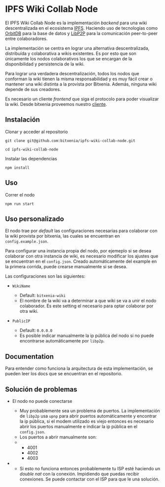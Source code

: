 # IPFS Wiki Collab Node

El IPFS Wiki Collab Node es la implementación _backend_ para una wiki descentralizada en el ecosistema [IPFS](https://ipfs.tech). Haciendo uso de tecnologías como [OrbitDB](https://github.com/orbitdb/orbitdb) para la base de datos y [LibP2P](https://github.com/libp2p/js-libp2p) para la comunicación peer-to-peer entre colaboradores.

La implementación se centra en lograr una alternativa descentralizada, distribuída y colaborativa a wikis existentes. Es por esto que son únicamente los nodos colaborativos los que se encargan de la disponibilidad y persistencia de la wiki.

Para lograr una verdadera descentralización, todos los nodos que conforman la wiki tienen la misma responsabilidad y es muy fácil crear o mantener una wiki distinta a la provista por Bitxenia. Además, ninguna wiki depende de sus creadores.

Es necesario un cliente _frontend_ que siga el protocolo para poder visualizar la wiki. Desde bitxenia proveemos nuestro [cliente](https://github.com/bitxenia/rc).

## Instalación

Clonar y acceder al repositorio
```
git clone git@github.com:bitxenia/ipfs-wiki-collab-node.git
```
```
cd ipfs-wiki-collab-node
```

Instalar las dependencias
```
npm install
```

## Uso

Correr el nodo
```
npm run start
```

## Uso personalizado

El nodo trae por _default_ las configuraciones necesarias para colaborar con la wiki provista por bitxenia, las cuales se encuentran en `config.example.json`.

Para configurar una instancia propia del nodo, por ejemeplo si se desea colaborar con otra instancia de wiki, es necesario modificar los ajustes que se encuentran en el `config.json`.
Creado automáticamente del example en la primera corrida, puede crearse manualmente si se desea.

Las configuraciones son las siguientes:

- `WikiName`
  - Default: `bitxenia-wiki`
  - El nombre de la wiki va a determinar a que wiki se va a unir el nodo colaborador. Es este setting el necesario para optar colaborar por otra wiki.
 
- `PublicIP`
  - Default: `0.0.0.0`
  - Es posible indicar manualmente la ip pública del nodo si no puede encontrarse automáticamente por `libp2p`.

## Documentation

Para entender como funciona la arquitectura de esta implementación, se pueden leer los docs que se encuentran en el repositorio.

## Solución de problemas

- El nodo no puede conectarse
  - Muy probablemente sea un problema de puertos. La implementación de `libp2p` usa `upnp` para abrir puertos automáticamente y encontrar la ip pública, si el modem utilizado es viejo entonces es necesario abrir los puertos manualmente e indicar la ip pública en el `config.json`.
  - Los puertos a abrir manualmente son:
  -   - 4001
      - 4002
      - 4003
   
- - Si esto no funciona entonces probablemente tu ISP esté haciendo un _double nat_ con la conexión. Impidiendo que puedas recibir conexiones. Se puede contactar con el ISP para que le una solución.
